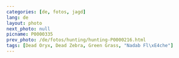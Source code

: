 ```yaml
---
categories: [de, fotos, jagd]
lang: de
layout: photo
next_photo: null
picname: P0000335
prev_photo: /de/fotos/hunting/hunting-P0000216.html
tags: [Dead Oryx, Dead Zebra, Green Grass, "Nadab Fl\xE4che"]
---
```

